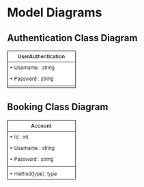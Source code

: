 # Model Diagrams

## Authentication Class Diagram
<img src="./authentication.drawio.png" />

## Booking Class Diagram
<img src="./booking.drawio.png" />